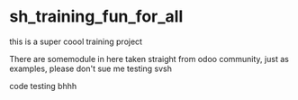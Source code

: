 # sh_training_fun_for_all
this is a super coool training project 

There are somemodule in here taken straight from odoo community, just as examples, please don't sue me
testing svsh

code testing
bhhh
